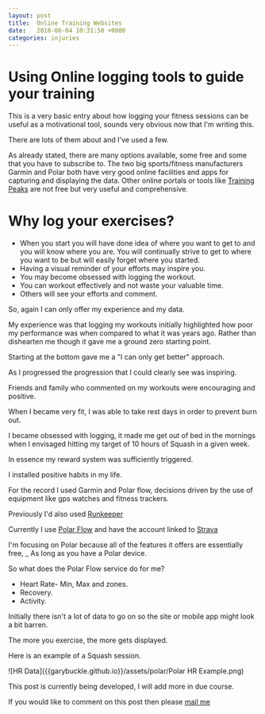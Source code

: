```yaml
---
layout: post
title:  Online Training Websites
date:   2018-06-04 10:31:50 +0000
categories: injuries
---
```


# Using Online logging tools to guide your training


This is a very basic entry about how logging your fitness sessions can be useful as a motivational tool, sounds very obvious now that I'm writing this.

There are lots of them about and I've used a few.

As already stated, there are many options available, some free and some that you have to subscribe to.
The two big sports/fitness manufacturers Garmin and Polar both have very good online facilities and apps for capturing and displaying the data.
Other online portals or tools like [Training Peaks](www.trainingpeaks.com) are not free but very useful and comprehensive.


# Why log your exercises?

- When you start you will have done idea of where you want to get to and you will know where you are. You will continually strive to get to where you want to be but will easily forget where you started.
- Having a visual reminder of your efforts may inspire you.
- You may become obsessed with logging the workout. 
- You can workout effectively and not waste your valuable time.
- Others will see your efforts and comment.

So, again I can only offer my experience and my data.

My experience was that logging my workouts initially highlighted how poor my performance was when compared to what it was years ago. Rather than dishearten me though it gave me a ground zero starting point. 

Starting at the bottom gave me a  "I can only get better" approach.

As I progressed the progression that I could clearly see was inspiring.

Friends and family who commented on my workouts were encouraging and positive.

When I became very fit, I was able to take rest days in order to prevent burn out.

I became obsessed with logging, it made me get out of bed in the mornings when I envisaged hitting my target of 10 hours of Squash in a given week.

In essence my reward system was sufficiently triggered.

I installed positive habits in my life.


For the record I used Garmin and Polar flow, decisions driven by the use of equipment like gps watches and fitness trackers.

Previously I'd also used [Runkeeper](www.runkeeper.com)

Currently I use [Polar Flow](www.) and have the account linked to [Strava](https://www.strava.com/)

I'm focusing on Polar because all of the features it offers are essentially free, _
As long as you have a Polar device.

So what does the Polar Flow service do for me?

- Heart Rate- Min, Max and zones.
- Recovery.
- Activity.

Initially there isn't a lot of data to go on so the site or mobile app might look a bit barren.

The more you exercise, the more gets displayed.

Here is an example of a Squash session.

![HR Data]({{garybuckle.github.io}}/assets/polar/Polar HR Example.png)

This post is currently being developed, I will add more in due course.



If you would like to comment on this post then please [mail me](mailto:iambuckle@mac.com)





